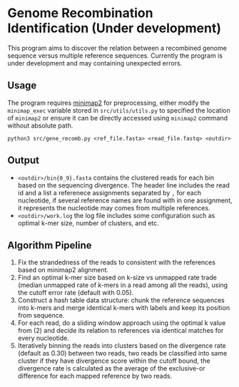 # Genome Recombination Identification (Under development)
This program aims to discover the relation between a recombined genome sequence versus multiple reference sequences. Currently the program is under development and may containing unexpected errors.


## Usage
The program requires [minimap2](https://github.com/lh3/minimap2) for preprocessing, either modify the `minimap_exec` variable stored in `src/utils/utils.py` to specified the location of `minimap2` or ensure it can be directly accessed using `minimap2` command without absolute path.

```
python3 src/gene_recomb.py <ref_file.fasta> <read_file.fastq> <outdir>
```

## Output
* `<outdir>/bin{0_9}.fasta` contains the clustered reads for each bin based on the sequencing divergence. The header line includes the read id and a list a referenece assignments separated by `,` for each nucleotide, if several reference names are found with in one assignment, it represents the nucleotide may comes from multiple references.
* `<outdir>/work.log` the log file includes some configuration such as optimal k-mer size, number of clusters, and etc.

## Algorithm Pipeline
1. Fix the strandedness of the reads to consistent with the references based on minimap2 alignment.
2. Find an optimal k-mer size based on k-size vs unmapped rate trade (median unmapped rate of k-mers in a read among all the reads), using the cutoff error rate (default with 0.05).
3. Construct a hash table data structure: chunk the reference sequences into k-mers and merge identical k-mers with labels and keep its position from sequence.
4. For each read, do a sliding window approach using the optimal k value from (2) and decide its relation to references via identical matches for every nucleotide.
5. Iteratively binning the reads into clusters based on the divergence rate (default as 0.30) between two reads, two reads be classified into same cluster if they have divergence score within the cutoff bound, the divergence rate is calculated as the average of the exclusive-or difference for each mapped reference by two reads.
